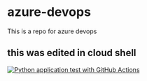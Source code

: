 # azure-devops
This is a repo for azure devops

## this was edited in cloud shell

[![Python application test with GitHub Actions](https://github.com/ManalAlOmaisy/azure-devops/actions/workflows/main.yml/badge.svg)](https://github.com/ManalAlOmaisy/azure-devops/actions/workflows/main.yml)
